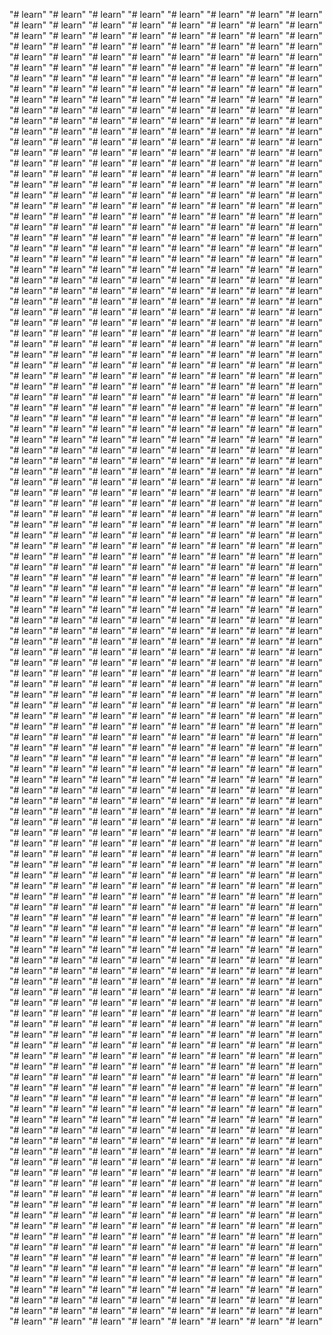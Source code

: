 "# learn" 
"# learn" 
"# learn" 
"# learn" 
"# learn" 
"# learn" 
"# learn" 
"# learn" 
"# learn" 
"# learn" 
"# learn" 
"# learn" 
"# learn" 
"# learn" 
"# learn" 
"# learn" 
"# learn" 
"# learn" 
"# learn" 
"# learn" 
"# learn" 
"# learn" 
"# learn" 
"# learn" 
"# learn" 
"# learn" 
"# learn" 
"# learn" 
"# learn" 
"# learn" 
"# learn" 
"# learn" 
"# learn" 
"# learn" 
"# learn" 
"# learn" 
"# learn" 
"# learn" 
"# learn" 
"# learn" 
"# learn" 
"# learn" 
"# learn" 
"# learn" 
"# learn" 
"# learn" 
"# learn" 
"# learn" 
"# learn" 
"# learn" 
"# learn" 
"# learn" 
"# learn" 
"# learn" 
"# learn" 
"# learn" 
"# learn" 
"# learn" 
"# learn" 
"# learn" 
"# learn" 
"# learn" 
"# learn" 
"# learn" 
"# learn" 
"# learn" 
"# learn" 
"# learn" 
"# learn" 
"# learn" 
"# learn" 
"# learn" 
"# learn" 
"# learn" 
"# learn" 
"# learn" 
"# learn" 
"# learn" 
"# learn" 
"# learn" 
"# learn" 
"# learn" 
"# learn" 
"# learn" 
"# learn" 
"# learn" 
"# learn" 
"# learn" 
"# learn" 
"# learn" 
"# learn" 
"# learn" 
"# learn" 
"# learn" 
"# learn" 
"# learn" 
"# learn" 
"# learn" 
"# learn" 
"# learn" 
"# learn" 
"# learn" 
"# learn" 
"# learn" 
"# learn" 
"# learn" 
"# learn" 
"# learn" 
"# learn" 
"# learn" 
"# learn" 
"# learn" 
"# learn" 
"# learn" 
"# learn" 
"# learn" 
"# learn" 
"# learn" 
"# learn" 
"# learn" 
"# learn" 
"# learn" 
"# learn" 
"# learn" 
"# learn" 
"# learn" 
"# learn" 
"# learn" 
"# learn" 
"# learn" 
"# learn" 
"# learn" 
"# learn" 
"# learn" 
"# learn" 
"# learn" 
"# learn" 
"# learn" 
"# learn" 
"# learn" 
"# learn" 
"# learn" 
"# learn" 
"# learn" 
"# learn" 
"# learn" 
"# learn" 
"# learn" 
"# learn" 
"# learn" 
"# learn" 
"# learn" 
"# learn" 
"# learn" 
"# learn" 
"# learn" 
"# learn" 
"# learn" 
"# learn" 
"# learn" 
"# learn" 
"# learn" 
"# learn" 
"# learn" 
"# learn" 
"# learn" 
"# learn" 
"# learn" 
"# learn" 
"# learn" 
"# learn" 
"# learn" 
"# learn" 
"# learn" 
"# learn" 
"# learn" 
"# learn" 
"# learn" 
"# learn" 
"# learn" 
"# learn" 
"# learn" 
"# learn" 
"# learn" 
"# learn" 
"# learn" 
"# learn" 
"# learn" 
"# learn" 
"# learn" 
"# learn" 
"# learn" 
"# learn" 
"# learn" 
"# learn" 
"# learn" 
"# learn" 
"# learn" 
"# learn" 
"# learn" 
"# learn" 
"# learn" 
"# learn" 
"# learn" 
"# learn" 
"# learn" 
"# learn" 
"# learn" 
"# learn" 
"# learn" 
"# learn" 
"# learn" 
"# learn" 
"# learn" 
"# learn" 
"# learn" 
"# learn" 
"# learn" 
"# learn" 
"# learn" 
"# learn" 
"# learn" 
"# learn" 
"# learn" 
"# learn" 
"# learn" 
"# learn" 
"# learn" 
"# learn" 
"# learn" 
"# learn" 
"# learn" 
"# learn" 
"# learn" 
"# learn" 
"# learn" 
"# learn" 
"# learn" 
"# learn" 
"# learn" 
"# learn" 
"# learn" 
"# learn" 
"# learn" 
"# learn" 
"# learn" 
"# learn" 
"# learn" 
"# learn" 
"# learn" 
"# learn" 
"# learn" 
"# learn" 
"# learn" 
"# learn" 
"# learn" 
"# learn" 
"# learn" 
"# learn" 
"# learn" 
"# learn" 
"# learn" 
"# learn" 
"# learn" 
"# learn" 
"# learn" 
"# learn" 
"# learn" 
"# learn" 
"# learn" 
"# learn" 
"# learn" 
"# learn" 
"# learn" 
"# learn" 
"# learn" 
"# learn" 
"# learn" 
"# learn" 
"# learn" 
"# learn" 
"# learn" 
"# learn" 
"# learn" 
"# learn" 
"# learn" 
"# learn" 
"# learn" 
"# learn" 
"# learn" 
"# learn" 
"# learn" 
"# learn" 
"# learn" 
"# learn" 
"# learn" 
"# learn" 
"# learn" 
"# learn" 
"# learn" 
"# learn" 
"# learn" 
"# learn" 
"# learn" 
"# learn" 
"# learn" 
"# learn" 
"# learn" 
"# learn" 
"# learn" 
"# learn" 
"# learn" 
"# learn" 
"# learn" 
"# learn" 
"# learn" 
"# learn" 
"# learn" 
"# learn" 
"# learn" 
"# learn" 
"# learn" 
"# learn" 
"# learn" 
"# learn" 
"# learn" 
"# learn" 
"# learn" 
"# learn" 
"# learn" 
"# learn" 
"# learn" 
"# learn" 
"# learn" 
"# learn" 
"# learn" 
"# learn" 
"# learn" 
"# learn" 
"# learn" 
"# learn" 
"# learn" 
"# learn" 
"# learn" 
"# learn" 
"# learn" 
"# learn" 
"# learn" 
"# learn" 
"# learn" 
"# learn" 
"# learn" 
"# learn" 
"# learn" 
"# learn" 
"# learn" 
"# learn" 
"# learn" 
"# learn" 
"# learn" 
"# learn" 
"# learn" 
"# learn" 
"# learn" 
"# learn" 
"# learn" 
"# learn" 
"# learn" 
"# learn" 
"# learn" 
"# learn" 
"# learn" 
"# learn" 
"# learn" 
"# learn" 
"# learn" 
"# learn" 
"# learn" 
"# learn" 
"# learn" 
"# learn" 
"# learn" 
"# learn" 
"# learn" 
"# learn" 
"# learn" 
"# learn" 
"# learn" 
"# learn" 
"# learn" 
"# learn" 
"# learn" 
"# learn" 
"# learn" 
"# learn" 
"# learn" 
"# learn" 
"# learn" 
"# learn" 
"# learn" 
"# learn" 
"# learn" 
"# learn" 
"# learn" 
"# learn" 
"# learn" 
"# learn" 
"# learn" 
"# learn" 
"# learn" 
"# learn" 
"# learn" 
"# learn" 
"# learn" 
"# learn" 
"# learn" 
"# learn" 
"# learn" 
"# learn" 
"# learn" 
"# learn" 
"# learn" 
"# learn" 
"# learn" 
"# learn" 
"# learn" 
"# learn" 
"# learn" 
"# learn" 
"# learn" 
"# learn" 
"# learn" 
"# learn" 
"# learn" 
"# learn" 
"# learn" 
"# learn" 
"# learn" 
"# learn" 
"# learn" 
"# learn" 
"# learn" 
"# learn" 
"# learn" 
"# learn" 
"# learn" 
"# learn" 
"# learn" 
"# learn" 
"# learn" 
"# learn" 
"# learn" 
"# learn" 
"# learn" 
"# learn" 
"# learn" 
"# learn" 
"# learn" 
"# learn" 
"# learn" 
"# learn" 
"# learn" 
"# learn" 
"# learn" 
"# learn" 
"# learn" 
"# learn" 
"# learn" 
"# learn" 
"# learn" 
"# learn" 
"# learn" 
"# learn" 
"# learn" 
"# learn" 
"# learn" 
"# learn" 
"# learn" 
"# learn" 
"# learn" 
"# learn" 
"# learn" 
"# learn" 
"# learn" 
"# learn" 
"# learn" 
"# learn" 
"# learn" 
"# learn" 
"# learn" 
"# learn" 
"# learn" 
"# learn" 
"# learn" 
"# learn" 
"# learn" 
"# learn" 
"# learn" 
"# learn" 
"# learn" 
"# learn" 
"# learn" 
"# learn" 
"# learn" 
"# learn" 
"# learn" 
"# learn" 
"# learn" 
"# learn" 
"# learn" 
"# learn" 
"# learn" 
"# learn" 
"# learn" 
"# learn" 
"# learn" 
"# learn" 
"# learn" 
"# learn" 
"# learn" 
"# learn" 
"# learn" 
"# learn" 
"# learn" 
"# learn" 
"# learn" 
"# learn" 
"# learn" 
"# learn" 
"# learn" 
"# learn" 
"# learn" 
"# learn" 
"# learn" 
"# learn" 
"# learn" 
"# learn" 
"# learn" 
"# learn" 
"# learn" 
"# learn" 
"# learn" 
"# learn" 
"# learn" 
"# learn" 
"# learn" 
"# learn" 
"# learn" 
"# learn" 
"# learn" 
"# learn" 
"# learn" 
"# learn" 
"# learn" 
"# learn" 
"# learn" 
"# learn" 
"# learn" 
"# learn" 
"# learn" 
"# learn" 
"# learn" 
"# learn" 
"# learn" 
"# learn" 
"# learn" 
"# learn" 
"# learn" 
"# learn" 
"# learn" 
"# learn" 
"# learn" 
"# learn" 
"# learn" 
"# learn" 
"# learn" 
"# learn" 
"# learn" 
"# learn" 
"# learn" 
"# learn" 
"# learn" 
"# learn" 
"# learn" 
"# learn" 
"# learn" 
"# learn" 
"# learn" 
"# learn" 
"# learn" 
"# learn" 
"# learn" 
"# learn" 
"# learn" 
"# learn" 
"# learn" 
"# learn" 
"# learn" 
"# learn" 
"# learn" 
"# learn" 
"# learn" 
"# learn" 
"# learn" 
"# learn" 
"# learn" 
"# learn" 
"# learn" 
"# learn" 
"# learn" 
"# learn" 
"# learn" 
"# learn" 
"# learn" 
"# learn" 
"# learn" 
"# learn" 
"# learn" 
"# learn" 
"# learn" 
"# learn" 
"# learn" 
"# learn" 
"# learn" 
"# learn" 
"# learn" 
"# learn" 
"# learn" 
"# learn" 
"# learn" 
"# learn" 
"# learn" 
"# learn" 
"# learn" 
"# learn" 
"# learn" 
"# learn" 
"# learn" 
"# learn" 
"# learn" 
"# learn" 
"# learn" 
"# learn" 
"# learn" 
"# learn" 
"# learn" 
"# learn" 
"# learn" 
"# learn" 
"# learn" 
"# learn" 
"# learn" 
"# learn" 
"# learn" 
"# learn" 
"# learn" 
"# learn" 
"# learn" 
"# learn" 
"# learn" 
"# learn" 
"# learn" 
"# learn" 
"# learn" 
"# learn" 
"# learn" 
"# learn" 
"# learn" 
"# learn" 
"# learn" 
"# learn" 
"# learn" 
"# learn" 
"# learn" 
"# learn" 
"# learn" 
"# learn" 
"# learn" 
"# learn" 
"# learn" 
"# learn" 
"# learn" 
"# learn" 
"# learn" 
"# learn" 
"# learn" 
"# learn" 
"# learn" 
"# learn" 
"# learn" 
"# learn" 
"# learn" 
"# learn" 
"# learn" 
"# learn" 
"# learn" 
"# learn" 
"# learn" 
"# learn" 
"# learn" 
"# learn" 
"# learn" 
"# learn" 
"# learn" 
"# learn" 
"# learn" 
"# learn" 
"# learn" 
"# learn" 
"# learn" 
"# learn" 
"# learn" 
"# learn" 
"# learn" 
"# learn" 
"# learn" 
"# learn" 
"# learn" 
"# learn" 
"# learn" 
"# learn" 
"# learn" 
"# learn" 
"# learn" 
"# learn" 
"# learn" 
"# learn" 
"# learn" 
"# learn" 
"# learn" 
"# learn" 
"# learn" 
"# learn" 
"# learn" 
"# learn" 
"# learn" 
"# learn" 
"# learn" 
"# learn" 
"# learn" 
"# learn" 
"# learn" 
"# learn" 
"# learn" 
"# learn" 
"# learn" 
"# learn" 
"# learn" 
"# learn" 
"# learn" 
"# learn" 
"# learn" 
"# learn" 
"# learn" 
"# learn" 
"# learn" 
"# learn" 
"# learn" 
"# learn" 
"# learn" 
"# learn" 
"# learn" 
"# learn" 
"# learn" 
"# learn" 
"# learn" 
"# learn" 
"# learn" 
"# learn" 
"# learn" 
"# learn" 
"# learn" 
"# learn" 
"# learn" 
"# learn" 
"# learn" 
"# learn" 
"# learn" 
"# learn" 
"# learn" 
"# learn" 
"# learn" 
"# learn" 
"# learn" 
"# learn" 
"# learn" 
"# learn" 
"# learn" 
"# learn" 
"# learn" 
"# learn" 
"# learn" 
"# learn" 
"# learn" 
"# learn" 
"# learn" 
"# learn" 
"# learn" 
"# learn" 
"# learn" 
"# learn" 
"# learn" 
"# learn" 
"# learn" 
"# learn" 
"# learn" 
"# learn" 
"# learn" 
"# learn" 
"# learn" 
"# learn" 
"# learn" 
"# learn" 
"# learn" 
"# learn" 
"# learn" 
"# learn" 
"# learn" 
"# learn" 
"# learn" 
"# learn" 
"# learn" 
"# learn" 
"# learn" 
"# learn" 
"# learn" 
"# learn" 
"# learn" 
"# learn" 
"# learn" 
"# learn" 
"# learn" 
"# learn" 
"# learn" 
"# learn" 
"# learn" 
"# learn" 
"# learn" 
"# learn" 
"# learn" 
"# learn" 
"# learn" 
"# learn" 
"# learn" 
"# learn" 
"# learn" 
"# learn" 
"# learn" 
"# learn" 
"# learn" 
"# learn" 
"# learn" 
"# learn" 
"# learn" 
"# learn" 
"# learn" 
"# learn" 
"# learn" 
"# learn" 
"# learn" 
"# learn" 
"# learn" 
"# learn" 
"# learn" 
"# learn" 
"# learn" 
"# learn" 
"# learn" 
"# learn" 
"# learn" 
"# learn" 
"# learn" 
"# learn" 
"# learn" 
"# learn" 
"# learn" 
"# learn" 
"# learn" 
"# learn" 
"# learn" 
"# learn" 
"# learn" 
"# learn" 
"# learn" 
"# learn" 
"# learn" 
"# learn" 
"# learn" 
"# learn" 
"# learn" 
"# learn" 
"# learn" 
"# learn" 
"# learn" 
"# learn" 
"# learn" 
"# learn" 
"# learn" 
"# learn" 
"# learn" 
"# learn" 
"# learn" 
"# learn" 
"# learn" 
"# learn" 
"# learn" 
"# learn" 
"# learn" 
"# learn" 
"# learn" 
"# learn" 
"# learn" 
"# learn" 
"# learn" 
"# learn" 
"# learn" 
"# learn" 
"# learn" 
"# learn" 
"# learn" 
"# learn" 
"# learn" 
"# learn" 
"# learn" 
"# learn" 
"# learn" 
"# learn" 
"# learn" 
"# learn" 
"# learn" 
"# learn" 
"# learn" 
"# learn" 
"# learn" 
"# learn" 
"# learn" 
"# learn" 
"# learn" 
"# learn" 
"# learn" 
"# learn" 
"# learn" 
"# learn" 
"# learn" 
"# learn" 
"# learn" 
"# learn" 
"# learn" 
"# learn" 
"# learn" 
"# learn" 
"# learn" 
"# learn" 
"# learn" 
"# learn" 
"# learn" 
"# learn" 
"# learn" 
"# learn" 
"# learn" 
"# learn" 
"# learn" 
"# learn" 
"# learn" 
"# learn" 
"# learn" 
"# learn" 
"# learn" 
"# learn" 
"# learn" 
"# learn" 
"# learn" 
"# learn" 
"# learn" 
"# learn" 
"# learn" 
"# learn" 
"# learn" 
"# learn" 
"# learn" 
"# learn" 
"# learn" 
"# learn" 
"# learn" 
"# learn" 
"# learn" 
"# learn" 
"# learn" 
"# learn" 
"# learn" 
"# learn" 
"# learn" 
